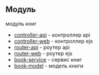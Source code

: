 ## Модуль
модуль книг

- [controller-api](controller/book.controller.js) - контроллер api
- [controller-web](controller/book-view.controller.js) - контроллер ejs
- [router-api](router/book.router.js) - роутер api
- [router-web](router/book-library.router.js) - роутер ejs
- [book-service](service/book.service.js) - сервис книг
- [book-model](model/book.model.js) - модель книги
